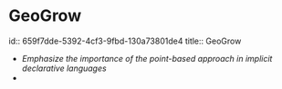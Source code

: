 # GeoGrow
id:: 659f7dde-5392-4cf3-9fbd-130a73801de4
title:: GeoGrow
- *Emphasize the importance of the point-based approach in implicit declarative languages*
-